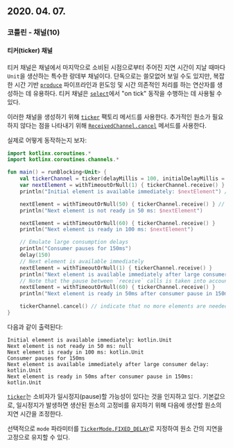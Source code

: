 ## 2020. 04. 07.

### 코틀린 - 채널(10)

#### 티커(ticker) 채널

티커 채널은 채널에서 마지막으로 소비된 시점으로부터 주어진 지연 시간이 지날 때마다 `Unit`을 생산하는 특수한 랑데부 채널이다. 단독으로는 쓸모없어 보일 수도 있지만, 복잡한 시간 기반 [`produce`][kt-channel-produce] 파이프라인과 윈도잉 및 시간 의존적인 처리를 하는 연산자를 생성하는 데 유용하다. 티커 채널은 [`select`][kt-coroutine-select]에서 "on tick" 동작을 수행하는 데 사용될 수 있다.

이러한 채널을 생성하기 위해 [`ticker`][kt-channel-ticker] 팩토리 메서드를 사용한다. 추가적인 원소가 필요하지 않다는 점을 나타내기 위해 [`ReceivedChannel.cancel`][kt-channel-received-channel-cancel] 메서드를 사용한다. 

실제로 어떻게 동작하는지 보자:

```kotlin
import kotlinx.coroutines.*
import kotlinx.coroutines.channels.*

fun main() = runBlocking<Unit> {
    val tickerChannel = ticker(delayMillis = 100, initialDelayMillis = 0) // create ticker channel
    var nextElement = withTimeoutOrNull(1) { tickerChannel.receive() }
    println("Initial element is available immediately: $nextElement") // initial delay hasn't passed yet

    nextElement = withTimeoutOrNull(50) { tickerChannel.receive() } // all subsequent elements has 100ms delay
    println("Next element is not ready in 50 ms: $nextElement")

    nextElement = withTimeoutOrNull(60) { tickerChannel.receive() }
    println("Next element is ready in 100 ms: $nextElement")

    // Emulate large consumption delays
    println("Consumer pauses for 150ms")
    delay(150)
    // Next element is available immediately
    nextElement = withTimeoutOrNull(1) { tickerChannel.receive() }
    println("Next element is available immediately after large consumer delay: $nextElement")
    // Note that the pause between `receive` calls is taken into account and next element arrives faster
    nextElement = withTimeoutOrNull(60) { tickerChannel.receive() } 
    println("Next element is ready in 50ms after consumer pause in 150ms: $nextElement")

    tickerChannel.cancel() // indicate that no more elements are needed
}
```

다음과 같이 출력된다:

```
Initial element is available immediately: kotlin.Unit
Next element is not ready in 50 ms: null
Next element is ready in 100 ms: kotlin.Unit
Consumer pauses for 150ms
Next element is available immediately after large consumer delay: kotlin.Unit
Next element is ready in 50ms after consumer pause in 150ms: kotlin.Unit
```

[`ticker`][kt-channel-ticker]는 소비자가 일시정지(pause)할 가능성이 있다는 것을 인지하고 있다. 기본값으로, 일시정지가 발생하면 생산된 원소의 고정비를 유지하기 위해 다음에 생산할 원소의 지연 시간을 조정한다. 

선택적으로 `mode` 파라미터를 [`TickerMode.FIXED_DELAY`][kt-channel-ticker-mode-fixed-delay]로 지정하여 원소 간의 지연을 고정으로 유지할 수 있다.



[kt-channel-produce]: https://kotlin.github.io/kotlinx.coroutines/kotlinx-coroutines-core/kotlinx.coroutines.channels/produce.html
[kt-coroutine-select]: https://kotlin.github.io/kotlinx.coroutines/kotlinx-coroutines-core/kotlinx.coroutines.selects/select.html
[kt-channel-ticker]: https://kotlin.github.io/kotlinx.coroutines/kotlinx-coroutines-core/kotlinx.coroutines.channels/ticker.html
[kt-channel-received-channel-cancel]: https://kotlin.github.io/kotlinx.coroutines/kotlinx-coroutines-core/kotlinx.coroutines.channels/-receive-channel/cancel.html
[kt-channel-ticker-mode-fixed-delay]: https://kotlin.github.io/kotlinx.coroutines/kotlinx-coroutines-core/kotlinx.coroutines.channels/-ticker-mode/-f-i-x-e-d_-d-e-l-a-y.html